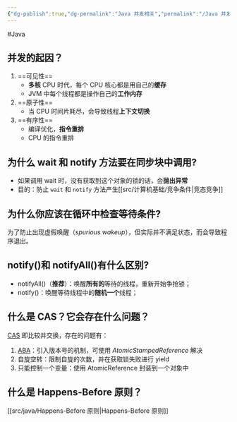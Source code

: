 ```yaml
---
{"dg-publish":true,"dg-permalink":"Java 并发相关","permalink":"/Java 并发相关/"}
---
```



#Java 

## 并发的起因？

1. ==可见性==
	- **多核** CPU 时代，每个 CPU 核心都是用自己的**缓存**
	- JVM 中每个线程都是操作自己的**工作内存**
2. ==原子性==
	- 当 CPU 时间片耗尽，会导致线程**上下文切换**
3. ==有序性==
	- 编译优化，**指令重排**
	- CPU 的指令重排

## 为什么 wait 和 notify 方法要在同步块中调用?

- 如果调用 wait 时，没有获取到这个对象的锁的话，会**抛出异常**
- 目的：防止 `wait` 和 `notify` 方法产生[[src/计算机基础/竞争条件\|竞态竞争]]

## 为什么你应该在循环中检查等待条件?

为了防止出现虚假唤醒（*spurious wakeup*），但实际并不满足状态，而会导致程序退出。

## notify()和 notifyAll()有什么区别?

- notifyAll()（**推荐**）：唤醒**所有的**等待的线程，重新开始争抢锁；
- notify()：唤醒等待线程中的**随机一个**线程；

## 什么是 CAS？它会存在什么问题？

[CAS](obsidian://open?vault=%E7%AC%94%E8%AE%B0&file=src%2Funarchived%2FCAS) 即比较并交换，存在的问题有：
1. [ABA](obsidian://open?vault=%E7%AC%94%E8%AE%B0&file=src%2Funarchived%2FABA%20%E9%97%AE%E9%A2%98)：引入版本号的机制，可使用 *AtomicStampedReference* 解决
2. 自旋空转：限制自旋的次数，并在获取锁失败进行 yield
3. 只能控制一个变量：使用 AtomicReference 封装到一个对象中

## 什么是 Happens-Before 原则？

[[src/java/Happens-Before 原则\|Happens-Before 原则]]